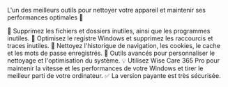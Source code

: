 L'un des meilleurs outils pour nettoyer votre appareil et maintenir ses performances optimales 🚀

🔹 Supprimez les fichiers et dossiers inutiles, ainsi que les programmes inutiles. 🔹 Optimisez le registre Windows et supprimez les raccourcis et traces inutiles. 🔹 Nettoyez l'historique de navigation, les cookies, le cache et les mots de passe enregistrés. 🔹 Outils avancés pour personnaliser le nettoyage et l'optimisation du système. 💡 Utilisez Wise Care 365 Pro pour maintenir la vitesse et les performances de votre Windows et tirer le meilleur parti de votre ordinateur. ✅ La version payante est très sécurisée. 
